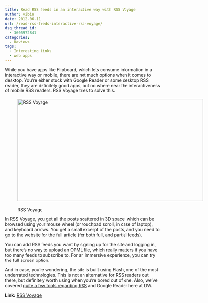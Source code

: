 ```yaml
---
title: Read RSS feeds in an interactive way with RSS Voyage
author: vibin
date: 2012-06-11
url: /read-rss-feeds-interactive-rss-voyage/
dsq_thread_id:
  - 3605972841
categories:
  - Reviews
tags:
  - Interesting Links
  - web apps
---
```

While you have apps like Flipboard, which lets consume information in a interactive way on mobile, there are not much options when it comes to desktop. You&#8217;re either stuck with Google Reader or some desktop RSS reader, they are definitely good apps, but no where near the interactiveness of mobile RSS readers. RSS Voyage tries to solve this.<figure style="width: 600px;" class="wp-caption alignnone">

[<img class="  wp-image-58621" style="background-image: none; padding: 5px 0px; display: block; border: 0pt none;" title="RSS Voyage" src="http://cdn.devilsworkshop.org/files/2012/06/2012-06-10_19h54_41_thumb.png" alt="RSS Voyage" width="600" height="330" border="0" />][1]<figcaption class="wp-caption-text">RSS Voyage</figcaption></figure> 

In RSS Voyage, you get all the posts scattered in 3D space, which can be browsed using your mouse wheel (or touchpad scroll, in case of laptop), and keyboard arrows. You get a small excerpt of the posts, and you need to go to the website for the full article (for both full, and partial feeds).

You can add RSS feeds you want by signing up for the site and logging in, but there&#8217;s no way to upload an OPML file, which really matters if you have too many feeds to subscribe to. For an immersive experience, you can try the full screen option.

And in case, you&#8217;re wondering, the site is built using Flash, one of the most underrated technologies. This is not an alternative for RSS readers out there, but definitely worth using when you&#8217;re bored out of one. Also, we&#8217;ve covered [quite a few tools regarding RSS][2] and Google Reader here at DW.

**Link:** <a href="http://rssvoyage.com/" onclick="_gaq.push(['_trackEvent', 'outbound-article', 'http://rssvoyage.com/', 'RSS Voyage']);" target="_blank">RSS Voyage</a>

 [1]: http://cdn.devilsworkshop.org/files/2012/06/2012-06-10_19h54_41.png
 [2]: http://devilsworkshop.org/tag/google-reader/

